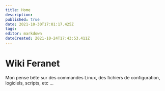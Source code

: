 ```yaml
---
title: Home
description: 
published: true
date: 2021-10-30T17:01:17.425Z
tags: 
editor: markdown
dateCreated: 2021-10-24T17:43:53.411Z
---
```


# Wiki Feranet
Mon pense bête sur des commandes Linux, des fichiers de configuration, logiciels, scripts, etc ...
